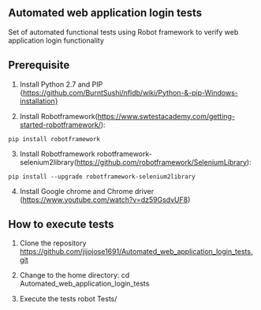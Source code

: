 ## Automated web application login tests
Set of automated functional tests using Robot framework to verify web application login functionality

## Prerequisite

1. Install Python 2.7 and PIP {https://github.com/BurntSushi/nfldb/wiki/Python-&-pip-Windows-installation}

2. Install Robotframework(https://www.swtestacademy.com/getting-started-robotframework/):
```
pip install robotframework
```

3. Install Robotframework robotframework-selenium2library(https://github.com/robotframework/SeleniumLibrary):
```
pip install --upgrade robotframework-selenium2library
```

4. Install Google chrome and Chrome driver (https://www.youtube.com/watch?v=dz59GsdvUF8)


## How to execute tests

1. Clone the repository  https://github.com/jijojose1691/Automated_web_application_login_tests.git

2. Change to the home directory: cd Automated_web_application_login_tests

3. Execute the tests robot Tests/


